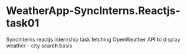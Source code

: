 # WeatherApp-SyncInterns.Reactjs-task01
SyncInterns reactjs internship task fetching OpenWeather API to display weather - city search basis 
